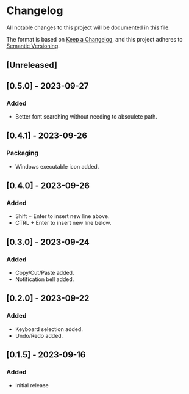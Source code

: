 # Changelog

All notable changes to this project will be documented in this file.

The format is based on [Keep a Changelog](https://keepachangelog.com/en/1.0.0/),
and this project adheres to [Semantic Versioning](https://semver.org/spec/v2.0.0.html).

## [Unreleased]

## [0.5.0] - 2023-09-27

### Added
- Better font searching without needing to absoulete path.

## [0.4.1] - 2023-09-26

### Packaging
- Windows executable icon added.

## [0.4.0] - 2023-09-26

### Added
- Shift + Enter to insert new line above.
- CTRL + Enter to insert new line below.

## [0.3.0] - 2023-09-24

### Added
- Copy/Cut/Paste added.
- Notification bell added.

## [0.2.0] - 2023-09-22

### Added
- Keyboard selection added.
- Undo/Redo added.

## [0.1.5] - 2023-09-16

### Added
- Initial release